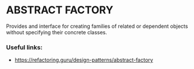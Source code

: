 # ABSTRACT FACTORY

Provides and interface for creating families of related or dependent objects without specifying their concrete
classes.

### Useful links:
* https://refactoring.guru/design-patterns/abstract-factory
